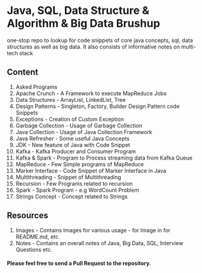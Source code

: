 # Java, SQL, Data Structure & Algorithm & Big Data Brushup
one-stop repo to lookup for code snippets of core java concepts, sql, data structures as well as big data. It also consists of informative notes on multi-tech stack 

## Content

1. Asked Programs
2. Apache Crunch - A Framework to execute MapReduce Jobs
3. Data Structures - ArrayList, LinkedList, Tree 	
4. Design Patterns - Singleton, Factory, Builder Design Pattern code Snippets
5. Exceptions	- Creation of Custom Exception
6. Garbage Collection - Usage of Garbage Collection
7. Java Collection - Usage of Java Collection Framework	
8. Java Refresher - Some useful Java Concepts	
9. JDK - New feature of Java with Code Snippet	
10. Kafka	- Kafka Producer and Consumer Program
11. Kafka & Spark - Program to Process streaming data from Kafka Queue
12. MapReduce	 - Few Simple programs of MapReduce
13. Marker Interface - Code Snippet of Marker Interface in Java 
14. Multithreading - Snippet of Multithreading
15. Recursion - Few Programs related to recursion
16. Spark - Spark Program - e.g WordCount Problem
17. Strings Concept - Concept related to Strings

## Resources
1. Images - Contains Images for various usage - for Image in for README.md, etc. 
2. Notes - Contains an overall notes of Java, Big Data, SQL, Interview Questions etc.	

#### Please feel free to send a Pull Request to the repository.
